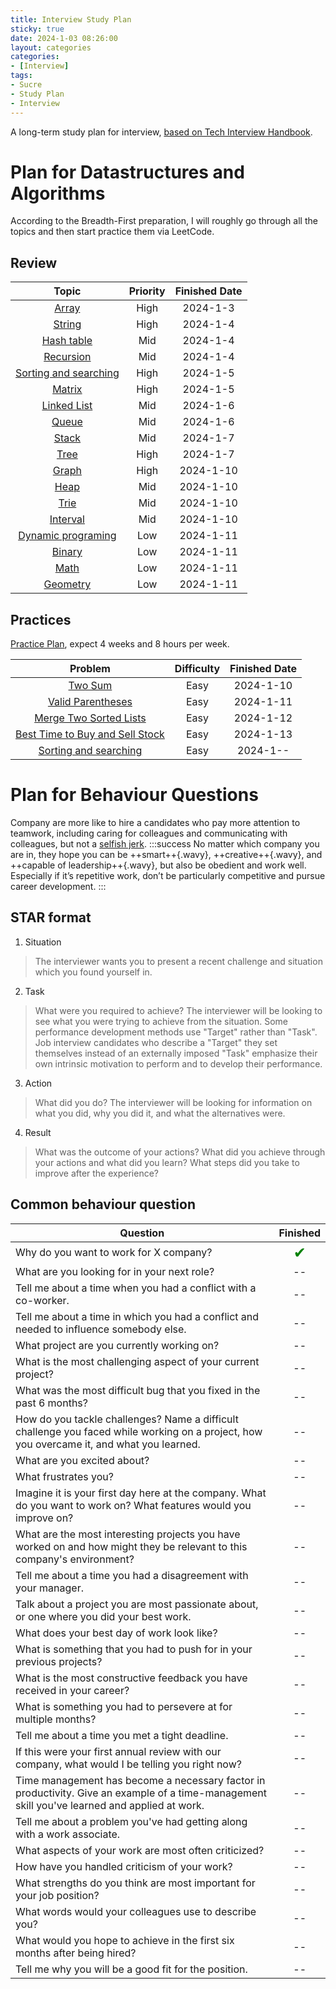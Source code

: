 ```yaml
---
title: Interview Study Plan
sticky: true
date: 2024-1-03 08:26:00
layout: categories
categories:
- [Interview]
tags:
- Sucre
- Study Plan
- Interview
---
```



<!-- more -->

A long-term study plan for interview,  [based on Tech Interview Handbook](https://www.techinterviewhandbook.org/).


# Plan for Datastructures and Algorithms

According to the Breadth-First preparation, I will roughly go through all the topics and then start practice them via LeetCode.

## Review
| Topic | Priority | Finished Date |
| :-: | :-: | :-: |
| [Array](https://www.techinterviewhandbook.org/algorithms/array/) | High | 2024-1-3 |
| [String](https://www.techinterviewhandbook.org/algorithms/string/) | High | 2024-1-4 |
| [Hash table](https://www.techinterviewhandbook.org/algorithms/hash-table/) | Mid | 2024-1-4 |
| [Recursion](https://www.techinterviewhandbook.org/algorithms/recursion/) | Mid | 2024-1-4 |
| [Sorting and searching](https://www.techinterviewhandbook.org/algorithms/sorting-searching/) | High | 2024-1-5 |
| [Matrix](https://www.techinterviewhandbook.org/algorithms/matrix/) | High | 2024-1-5 |
| [Linked List](https://www.techinterviewhandbook.org/algorithms/linked-list/) | Mid | 2024-1-6 |
| [Queue](https://www.techinterviewhandbook.org/algorithms/queue/) | Mid | 2024-1-6 |
| [Stack](https://www.techinterviewhandbook.org/algorithms/stack/) | Mid | 2024-1-7 |
| [Tree](https://www.techinterviewhandbook.org/algorithms/tree/) | High | 2024-1-7 |
| [Graph](https://www.techinterviewhandbook.org/algorithms/graph/) | High | 2024-1-10 |
| [Heap](https://www.techinterviewhandbook.org/algorithms/heap/) | Mid | 2024-1-10 |
| [Trie](https://www.techinterviewhandbook.org/algorithms/trie/) | Mid | 2024-1-10 |
| [Interval](https://www.techinterviewhandbook.org/algorithms/interval/) | Mid | 2024-1-10 |
| [Dynamic programing](https://www.techinterviewhandbook.org/algorithms/dynamic-programming/) | Low | 2024-1-11 |
| [Binary](https://www.techinterviewhandbook.org/algorithms/binary/) | Low | 2024-1-11 |
| [Math](https://www.techinterviewhandbook.org/algorithms/math/) | Low | 2024-1-11 |
| [Geometry](https://www.techinterviewhandbook.org/algorithms/geometry/) | Low | 2024-1-11 |

## Practices
[Practice Plan](https://www.techinterviewhandbook.org/grind75), expect 4 weeks and 8 hours per week.


| Problem | Difficulty | Finished Date | 
| :-: | :-: | :-: |
| [Two Sum](https://leetcode.com/problems/two-sum/description/) | Easy | 2024-1-10 |
| [Valid Parentheses](https://leetcode.com/problems/valid-parentheses/description/) | Easy | 2024-1-11 |
| [Merge Two Sorted Lists](https://leetcode.com/problems/merge-two-sorted-lists/description/) | Easy | 2024-1-12 |
| [Best Time to Buy and Sell Stock](https://leetcode.com/problems/best-time-to-buy-and-sell-stock/description/) | Easy | 2024-1-13 |
| [Sorting and searching](https://www.techinterviewhandbook.org/algorithms/sorting-searching/) | Easy | 2024-1-- |


# Plan for Behaviour Questions
Company are more like to hire a candidates who pay more attention to teamwork, including caring for colleagues and communicating with colleagues, but not a [selfish jerk](https://www.brendangregg.com/blog/2017-11-13/brilliant-jerks.html).
:::success
No matter which company you are in, they hope you can be ++smart++{.wavy}, ++creative++{.wavy}, and ++capable of leadership++{.wavy}, but also be obedient and work well. Especially if it’s repetitive work, don’t be particularly competitive and pursue career development.
:::

## STAR format
1. Situation
> The interviewer wants you to present a recent challenge and situation which you found yourself in.
2. Task
> What were you required to achieve? The interviewer will be looking to see what you were trying to achieve from the situation. Some performance development methods use "Target" rather than "Task". Job interview candidates who describe a "Target" they set themselves instead of an externally imposed "Task" emphasize their own intrinsic motivation to perform and to develop their performance.
3. Action
> What did you do? The interviewer will be looking for information on what you did, why you did it, and what the alternatives were.
4. Result
> What was the outcome of your actions? What did you achieve through your actions and what did you learn? What steps did you take to improve after the experience?


## Common behaviour question


| Question | Finished |
| - | :-: |
| Why do you want to work for X company? |<span style="color: green; font-size: 1.5em;">✔</span> |
| What are you looking for in your next role? |--|
| Tell me about a time when you had a conflict with a co-worker. | -- |
| Tell me about a time in which you had a conflict and needed to influence somebody else. | -- |
| What project are you currently working on? | -- |
| What is the most challenging aspect of your current project? | -- |
| What was the most difficult bug that you fixed in the past 6 months? | -- |
| How do you tackle challenges? Name a difficult challenge you faced while working on a project, how you overcame it, and what you learned. | -- |
| What are you excited about? | -- |
| What frustrates you? | -- |
| Imagine it is your first day here at the company. What do you want to work on? What features would you improve on? | -- |
| What are the most interesting projects you have worked on and how might they be relevant to this company's environment? | -- |
| Tell me about a time you had a disagreement with your manager. | -- |
| Talk about a project you are most passionate about, or one where you did your best work. | -- |
| What does your best day of work look like? | -- |
| What is something that you had to push for in your previous projects? | -- |
| What is the most constructive feedback you have received in your career? | -- |
| What is something you had to persevere at for multiple months? | -- |
| Tell me about a time you met a tight deadline. | -- |
| If this were your first annual review with our company, what would I be telling you right now? | -- |
| Time management has become a necessary factor in productivity. Give an example of a time-management skill you've learned and applied at work. | -- |
| Tell me about a problem you've had getting along with a work associate. | -- |
| What aspects of your work are most often criticized? | -- |
| How have you handled criticism of your work? | -- |
| What strengths do you think are most important for your job position? | -- |
| What words would your colleagues use to describe you? | -- |
| What would you hope to achieve in the first six months after being hired? | -- |
| Tell me why you will be a good fit for the position. | -- |

